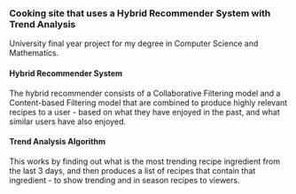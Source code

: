 ### Cooking site that uses a Hybrid Recommender System with Trend Analysis
University final year project for my degree in Computer Science and Mathematics.

#### Hybrid Recommender System
The hybrid recommender consists of a Collaborative Filtering model and a Content-based Filtering model that are combined to produce highly relevant recipes to a user - based on what they have enjoyed in the past, and what similar users have also enjoyed.

#### Trend Analysis Algorithm
This works by finding out what is the most trending recipe ingredient from the last 3 days, and then produces a list of recipes that contain that ingredient - to show trending and in season recipes to viewers.

